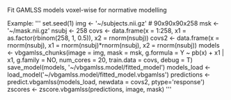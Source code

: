 Fit GAMLSS models voxel-wise for normative modelling




Example:
'''
set.seed(1)
img <- '~/subjects.nii.gz' # 90x90x90x258
msk <- '~/mask.nii.gz'
nsubj <- 258
covs <- data.frame(x = 1:258, x1 = as.factor(rbinom(258, 1, 0.5)), x2 = rnorm(nsubj))
covs2 <- data.frame(x = rnorm(nsubj), x1 = rnorm(nsubj)*rnorm(nsubj), x2 = rnorm(nsubj))
models <- vbgamlss_chunks(image = img,
                   mask = msk,
                   g.formula = Y ~ pb(x) + x1 | x1,
                   g.family = NO,
                   num_cores = 20,
                   train.data = covs,
                   debug = T)
save_model(models, '~/vbgamlss.model/fitted_model')
models_load <- load_model('~/vbgamlss.model/fitted_model.vbgamlss')
predictions <- predict.vbgamlss(models_load, newdata = covs2, ptype='response')
zscores <- zscore.vbgamlss(predictions, image, mask)
'''
























